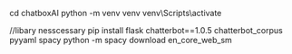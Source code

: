 cd chatboxAI
python -m venv venv
venv\Scripts\activate 

//libary nesscessary
pip install flask chatterbot==1.0.5 chatterbot_corpus pyyaml spacy
python -m spacy download en_core_web_sm